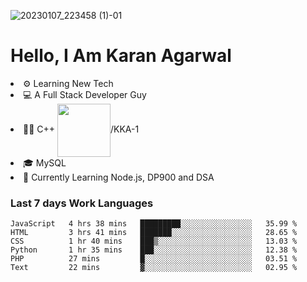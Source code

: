 ![20230107_223458 (1)-01](https://user-images.githubusercontent.com/85556603/212357966-4002f7aa-471b-4b3c-923d-f2b0d543cad5.jpeg)


<h1>Hello, I Am Karan Agarwal</h1>
<li>⚙ Learning New Tech</li>
<li>💻 A Full Stack Developer Guy</li>
<li>👨‍💻 C++ <img align="center" width="85" src="https://img.shields.io/badge/-LeetCode-FFA116?style=for-the-badge&logo=LeetCode&logoColor=black"/>/KKA-1</li> 
<li>🎓 MySQL 
<li>🙌 Currently Learning Node.js, DP900 and DSA</li>  
   
<h3>Last 7 days Work Languages </h3> 
     
<!--START_SECTION:waka-->

```text
JavaScript   4 hrs 38 mins   █████████░░░░░░░░░░░░░░░░   35.99 %
HTML         3 hrs 41 mins   ███████░░░░░░░░░░░░░░░░░░   28.65 %
CSS          1 hr 40 mins    ███▒░░░░░░░░░░░░░░░░░░░░░   13.03 %
Python       1 hr 35 mins    ███░░░░░░░░░░░░░░░░░░░░░░   12.38 %
PHP          27 mins         █░░░░░░░░░░░░░░░░░░░░░░░░   03.51 %
Text         22 mins         ▓░░░░░░░░░░░░░░░░░░░░░░░░   02.95 %
```

<!--END_SECTION:waka-->
